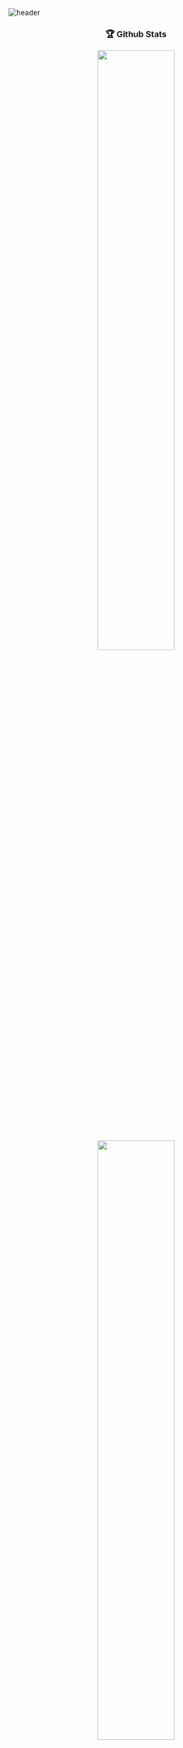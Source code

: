 <!-- 
![header](https://capsule-render.vercel.app/api?type=waving&color=gradient&height=200&section=header&text=What's%20Up?&animation=twinkling&fontSize=40)
<h1 align="center">👋 Hello Prgrammers!</h1>
-->

![header](https://capsule-render.vercel.app/api?type=waving&color=gradient&height=200&section=header&text=Welcome%20My%20GitHub&animation=twinkling&fontSize=40)

<h3 align="center"> 🏆 Github Stats </h3>
<p align="center">
<img src="https://github-readme-stats.vercel.app/api?username=jhy0409&show_icons=true&theme=default&count_private=true" width="55%">
<img src="https://github-readme-streak-stats.herokuapp.com/?user=jhy0409&theme=tokyonight_duo&count_private=true" width="55%">
</p>

<h3 align="center">🛠 Tech Stack</h3>
</br>
<p align="center">
<img src="https://img.shields.io/badge/Swift-FA7343?style=flat-square&logo=Swift&logoColor=white"/></a> &nbsp
<img src="https://img.shields.io/badge/Kotlin-0095D5?style=flat-square&logo=Kotlin&logoColor=white"/></a> &nbsp
<img src="https://img.shields.io/badge/C%20Sharp-239120?style=flat-square&logo=C%20Sharp&logoColor=white"/></a> &nbsp
<img src="https://img.shields.io/badge/Java-007396?style=flat-square&logo=Java&logoColor=white"/></a> &nbsp
 </p>
<p align="center">
<img src="https://img.shields.io/badge/MySQL-4479A1?style=flat-square&logo=MySQL&logoColor=white"/></a> &nbsp
<img src="https://img.shields.io/badge/Python-3776AB?style=flat-square&logo=Python&logoColor=white"/></a> &nbsp 
<img src="https://img.shields.io/badge/Arduino-00979D?style=flat-square&logo=Arduino&logoColor=white"/> &nbsp </p>

<a href="https://www.notion.so/jhcode/a83df850cd074343911035920f44ea58" target="_blank"><h3 align="center"><img src="https://s3.us-west-2.amazonaws.com/secure.notion-static.com/e746d53d-2b1f-4817-b5d6-ac1d4a82acb0/notion.svg?X-Amz-Algorithm=AWS4-HMAC-SHA256&X-Amz-Credential=AKIAT73L2G45O3KS52Y5%2F20210923%2Fus-west-2%2Fs3%2Faws4_request&X-Amz-Date=20210923T233201Z&X-Amz-Expires=86400&X-Amz-Signature=7c8b3ffb9961c65c53bb53408fc71fb073f9c2d82c534c88165cd46f3bc384d1&X-Amz-SignedHeaders=host&response-content-disposition=filename%20%3D%22notion.svg%22" width=18px/>  Notion - 개발 블로그 </h3></a>


***
## ✅ 교육이수

과정명 | 기관명 | 바로가기 (GitHub)
------|------|------
올인원 패키지 : iOS 앱 개발 | 패스트캠퍼스 | [↘ 210209_FC_SwiftMine](https://github.com/jhy0409/210103-Swift-Study/tree/main/210209_FC_SwiftMine)
iOS 개발을 위한 swifts 완벽 가이드 | 인프런 | [↘ Mastering-Swift-master](https://github.com/jhy0409/210103-Swift-Study/tree/main/Mastering-Swift-master)
iOS 프로그래밍을 위한 스위프트 기초 | 네이버 커넥트재단 | -
**✔️ iOS 앱 프로그래밍** | 네이버 커넥트재단 | [↘ 210810-bstProjects](https://github.com/jhy0409/210810-bstProjects)
(디지털컨버전스) 통합 응용 SW 개발자 (C#,JAVA) | 경북산업직업전문학교 | [↘ jhy0409](https://github.com/jhy0409/jhy0409)
**✔️ 코틀린을 활용한 안드로이드 앱 개발** | 한국기술교육대학교 온라인평생교육원 | [↘ 210915-kotlin](https://github.com/jhy0409/210915-kotlin)
**✔️ 모두를 위한 컴퓨터 과학 (CS50 2019)** | 네이버 커넥트재단 | -
한 번에 끝내는 코딩테스트 369 Java|패스트캠퍼스|[↘ 🔒211004_FC_codingTest](https://github.com/jhy0409/211004_FC_codingTest)

## ✅ 그 외 바로가기 
내용| 바로가기 (GitHub)
---|---
**포트폴리오 일괄 다운** | [↘ portfolio](https://github.com/jhy0409/portfolio)
팀프로젝트 약국재고관리 프로그램 | [↘ teamPrj](https://github.com/jhy0409/teamPrj)


## ✅ jhy0409 - 내부 구조 설명
- 과정명 : (디지털컨버전스) 통합 응용 SW 개발자 (C#,JAVA)
- 기관명 : 경북산업직업전문학교

### 기타 폴더
폴더명 | 내용
------- | -------
0 교재 | 수업 자료
0 리마2급 | 리눅스 2급 자격증 자료
1 과제hwp | 제출 과제   

### 개발언어 목록
폴더명 | 내용
------- | -------
2 Algori | 알고리즘, 로직
2 vsCode_B | jsp, 웹 코딩
2 vsStudio_P | 씨샵, 윈폼관련
3 JavaClass | 자바
4~5 그 외 언어 | 아두이노, SQL(MySQL, Oracle), JSP, Python
9 Tip | 기타 개인사용 유틸



<!--
###  ☢ 수업예제, 실습, 과제물 (포폴용 별도생성)
**jhy0409/jhy0409** is a ✨ _special_ ✨ repository because its `README.md` (this file) appears on your GitHub profile.

Here are some ideas to get you started:

- 🔭 I’m currently working on ...
- 🌱 I’m currently learning ...
- 👯 I’m looking to collaborate on ...
- 🤔 I’m looking for help with ...
- 💬 Ask me about ...
- 📫 How to reach me: ...
- 😄 Pronouns: ...
- ⚡ Fun fact: ...
-->
